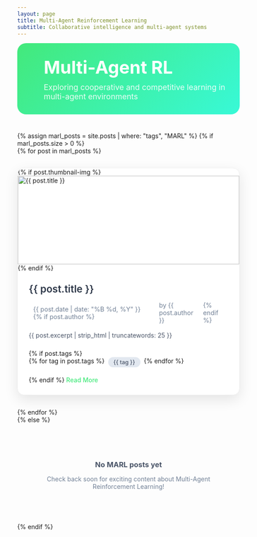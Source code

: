 ```yaml
---
layout: page
title: Multi-Agent Reinforcement Learning
subtitle: Collaborative intelligence and multi-agent systems
---
```


<div class="study-category-header marl-header">
  <div class="category-icon">
    <i class="fas fa-users-cog"></i>
  </div>
  <div class="category-info">
    <h1>Multi-Agent RL</h1>
    <p>Exploring cooperative and competitive learning in multi-agent environments</p>
  </div>
</div>

<div class="study-posts-container">
  {% assign marl_posts = site.posts | where: "tags", "MARL" %}
  {% if marl_posts.size > 0 %}
    <div class="posts-grid">
      {% for post in marl_posts %}
        <article class="study-post-card">
          {% if post.thumbnail-img %}
          <div class="post-image">
            <img src="{{ post.thumbnail-img | relative_url }}" alt="{{ post.title }}">
          </div>
          {% endif %}
          <div class="post-content">
            <h3><a href="{{ post.url | relative_url }}">{{ post.title }}</a></h3>
            <p class="post-meta">
              <i class="fas fa-calendar"></i> {{ post.date | date: "%B %d, %Y" }}
              {% if post.author %}
                <span class="author">by {{ post.author }}</span>
              {% endif %}
            </p>
            <p class="post-excerpt">{{ post.excerpt | strip_html | truncatewords: 25 }}</p>
            {% if post.tags %}
            <div class="post-tags">
              {% for tag in post.tags %}
                <span class="tag">{{ tag }}</span>
              {% endfor %}
            </div>
            {% endif %}
            <a href="{{ post.url | relative_url }}" class="read-more">Read More <i class="fas fa-arrow-right"></i></a>
          </div>
        </article>
      {% endfor %}
    </div>
  {% else %}
    <div class="no-posts">
      <i class="fas fa-users"></i>
      <h3>No MARL posts yet</h3>
      <p>Check back soon for exciting content about Multi-Agent Reinforcement Learning!</p>
    </div>
  {% endif %}
</div>

<style>
.marl-header {
  background: linear-gradient(135deg, #43e97b 0%, #38f9d7 100%);
}

.study-category-header {
  display: flex;
  align-items: center;
  gap: 30px;
  margin-bottom: 40px;
  padding: 30px;
  border-radius: 20px;
  color: white;
}

.category-icon {
  font-size: 4rem;
  opacity: 0.9;
}

.category-info h1 {
  margin: 0 0 10px 0;
  font-size: 2.5rem;
  font-weight: 700;
}

.category-info p {
  margin: 0;
  font-size: 1.1rem;
  opacity: 0.9;
}

.study-posts-container {
  margin-top: 40px;
}

.posts-grid {
  display: grid;
  grid-template-columns: repeat(auto-fit, minmax(350px, 1fr));
  gap: 30px;
}

.study-post-card {
  background: white;
  border-radius: 15px;
  box-shadow: 0 10px 30px rgba(0,0,0,0.1);
  overflow: hidden;
  transition: transform 0.3s ease, box-shadow 0.3s ease;
  border: 1px solid #f0f0f0;
}

.study-post-card:hover {
  transform: translateY(-5px);
  box-shadow: 0 20px 40px rgba(0,0,0,0.15);
}

.post-image {
  height: 200px;
  overflow: hidden;
}

.post-image img {
  width: 100%;
  height: 100%;
  object-fit: cover;
  transition: transform 0.3s ease;
}

.study-post-card:hover .post-image img {
  transform: scale(1.05);
}

.post-content {
  padding: 25px;
}

.post-content h3 {
  margin: 0 0 15px 0;
  font-size: 1.4rem;
  font-weight: 600;
}

.post-content h3 a {
  color: #2d3748;
  text-decoration: none;
  transition: color 0.3s ease;
}

.post-content h3 a:hover {
  color: #43e97b;
}

.post-meta {
  color: #718096;
  font-size: 0.9rem;
  margin-bottom: 15px;
  display: flex;
  align-items: center;
  gap: 10px;
}

.post-meta .author {
  margin-left: 10px;
}

.post-excerpt {
  color: #4a5568;
  line-height: 1.6;
  margin-bottom: 20px;
}

.post-tags {
  display: flex;
  flex-wrap: wrap;
  gap: 8px;
  margin-bottom: 20px;
}

.tag {
  background: #e2e8f0;
  color: #4a5568;
  padding: 4px 12px;
  border-radius: 15px;
  font-size: 0.8rem;
  font-weight: 500;
}

.read-more {
  color: #43e97b;
  text-decoration: none;
  font-weight: 500;
  transition: color 0.3s ease;
}

.read-more:hover {
  color: #38f9d7;
}

.no-posts {
  text-align: center;
  padding: 60px 20px;
  color: #718096;
}

.no-posts i {
  font-size: 4rem;
  margin-bottom: 20px;
  opacity: 0.5;
}

.no-posts h3 {
  margin-bottom: 10px;
  color: #4a5568;
}

@media (max-width: 768px) {
  .study-category-header {
    flex-direction: column;
    text-align: center;
    gap: 20px;
  }
  
  .category-icon {
    font-size: 3rem;
  }
  
  .category-info h1 {
    font-size: 2rem;
  }
  
  .posts-grid {
    grid-template-columns: 1fr;
    gap: 20px;
  }
}
</style> 